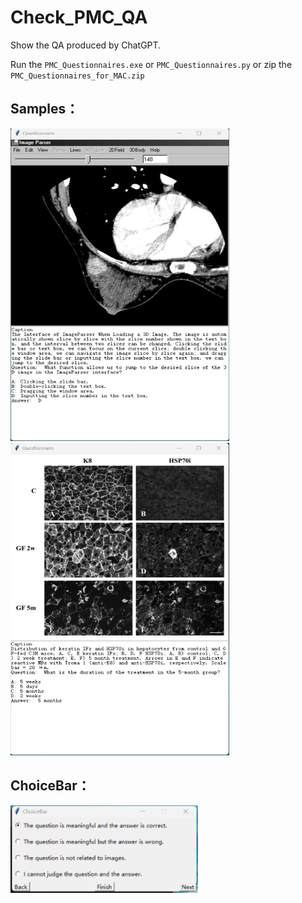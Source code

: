 # Check_PMC_QA
Show the QA produced by ChatGPT. 

Run the ```PMC_Questionnaires.exe``` or ```PMC_Questionnaires.py``` or zip the ```PMC_Questionnaires_for_MAC.zip```
## Samples：
<img width="350" height="500" src="https://github.com/chaoyi-wu/Check_PMC_QA/blob/main/Images/Sample1.png"/><img width="350" height="500" src="https://github.com/chaoyi-wu/Check_PMC_QA/blob/main/Images/Sample2.png"/>

## ChoiceBar：
<img width="300" height="140" src="https://github.com/chaoyi-wu/Check_PMC_QA/blob/main/Images/ChoiceBar.png"/>


